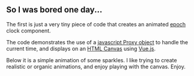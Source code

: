 ## So I was bored one day...

The first is just a very tiny piece of code that creates an animated [epoch](https://en.wikipedia.org/wiki/Unix_time) clock component.

The code demonstrates the use of a [javascript Proxy object](https://developer.mozilla.org/en/docs/Web/JavaScript/Reference/Global_Objects/Proxy) to handle the current time, and displays on an [HTML Canvas](https://developer.mozilla.org/en-US/docs/Web/API/Canvas_API) using [Vue.js](https://vuejs.org/).

Below it is a simple animation of some sparkles. I like trying to create realistic or organic animations, and enjoy playing with the canvas. Enjoy.